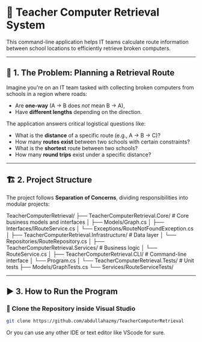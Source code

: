 # 🧭 Teacher Computer Retrieval System

This command-line application helps IT teams calculate route information between school locations to efficiently retrieve broken computers.

---

## 🧠 1. The Problem: Planning a Retrieval Route

Imagine you're on an IT team tasked with collecting broken computers from schools in a region where roads:
- Are **one-way** (A → B does *not* mean B → A),
- Have **different lengths** depending on the direction.

The application answers critical logistical questions like:
- What is the **distance** of a specific route (e.g., A → B → C)?
- How many **routes exist** between two schools with certain constraints?
- What is the **shortest** route between two schools?
- How many **round trips** exist under a specific distance?

---

## 🏗️ 2. Project Structure

The project follows **Separation of Concerns**, dividing responsibilities into modular projects:

TeacherComputerRetrieval/
├── TeacherComputerRetrieval.Core/ # Core business models and interfaces
│ ├── Models/Graph.cs
│ ├── Interfaces/IRouteService.cs
│ └── Exceptions/RouteNotFoundException.cs
│
├── TeacherComputerRetrieval.Infrastructure/ # Data layer
│ └── Repositories/RouteRepository.cs
│
├── TeacherComputerRetrieval.Services/ # Business logic
│ └── RouteService.cs
│
├── TeacherComputerRetrieval.CLI/ # Command-line interface
│ └── Program.cs
│
└── TeacherComputerRetrieval.Tests/ # Unit tests
├── Models/GraphTests.cs
└── Services/RouteServiceTests/



---

## ▶️ 3. How to Run the Program

### 🔧 Clone the Repository inside Visual Studio
```bash
git clone https://github.com/abdullahazmy/TeacherComputerRetrieval
```

Or you can use any other IDE or text editor like VScode for sure.


